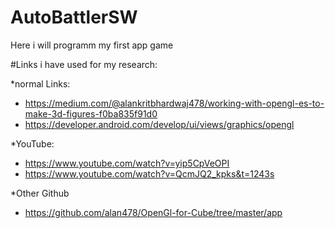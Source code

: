 # AutoBattlerSW
Here i will programm my first app game






#Links i have used for my research:

*normal Links:
- https://medium.com/@alankritbhardwaj478/working-with-opengl-es-to-make-3d-figures-f0ba835f91d0
- https://developer.android.com/develop/ui/views/graphics/opengl



*YouTube:

- https://www.youtube.com/watch?v=yip5CpVeOPI
- https://www.youtube.com/watch?v=QcmJQ2_kpks&t=1243s

*Other Github

- https://github.com/alan478/OpenGl-for-Cube/tree/master/app
